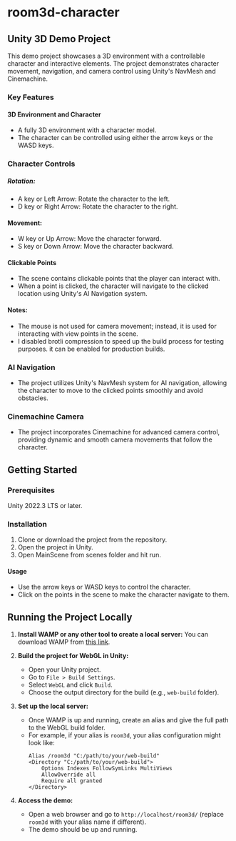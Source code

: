 # room3d-character

## Unity 3D Demo Project
This demo project showcases a 3D environment with a controllable character and interactive elements. The project demonstrates character movement, navigation, and camera control using Unity's NavMesh and Cinemachine.

### Key Features
#### 3D Environment and Character
- A fully 3D environment with a character model.
- The character can be controlled using either the arrow keys or the WASD keys.

### Character Controls
#####  Rotation:		
- A key or Left Arrow: Rotate the character to the left.
- D key or Right Arrow: Rotate the character to the right.
#### Movement:
- W key or Up Arrow: Move the character forward.
- S key or Down Arrow: Move the character backward.

#### Clickable Points
- The scene contains clickable points that the player can interact with.
- When a point is clicked, the character will navigate to the clicked location using Unity's AI Navigation system.

#### **Notes**: 
- The mouse is not used for camera movement; instead, it is used for interacting with view points in the scene.
- I disabled brotli compression to speed up the build process for testing purposes. it can be enabled for production builds.


### AI Navigation
- The project utilizes Unity's NavMesh system for AI navigation, allowing the character to move to the clicked points smoothly and avoid obstacles.
### Cinemachine Camera
- The project incorporates Cinemachine for advanced camera control, providing dynamic and smooth camera movements that follow the character.

## Getting Started
### Prerequisites
Unity 2022.3 LTS or later.
### Installation
1. Clone or download the project from the repository.
2. Open the project in Unity.
3. Open MainScene from scenes folder and hit run.

#### Usage
- Use the arrow keys or WASD keys to control the character.
- Click on the points in the scene to make the character navigate to them.

## Running the Project Locally

1. **Install WAMP or any other tool to create a local server:** 
   You can download WAMP from [this link](https://sourceforge.net/projects/wampserver/).

2. **Build the project for WebGL in Unity:**
   - Open your Unity project.
   - Go to `File > Build Settings`.
   - Select `WebGL` and click `Build`.
   - Choose the output directory for the build (e.g., `web-build` folder).

3. **Set up the local server:**
   - Once WAMP is up and running, create an alias and give the full path to the WebGL build folder.
   - For example, if your alias is `room3d`, your alias configuration might look like:
     ```
     Alias /room3d "C:/path/to/your/web-build"
     <Directory "C:/path/to/your/web-build">
         Options Indexes FollowSymLinks MultiViews
         AllowOverride all
         Require all granted
     </Directory>
     ```

4. **Access the demo:**
   - Open a web browser and go to `http://localhost/room3d/` (replace `room3d` with your alias name if different).
   - The demo should be up and running.
